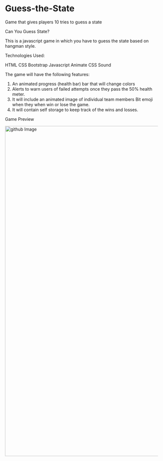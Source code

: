 # Guess-the-State

Game that gives players 10 tries to guess a state

Can You Guess State?

This is a javascript game in which you have to guess the state based on hangman style.

Technologies Used:

HTML
CSS
Bootstrap 
Javascript
Animate CSS
Sound

The game will have the following features:

1. An animated progress (health bar) bar that will change colors
2. Alerts to warn users of failed attempts once they pass the 50% health meter. 
3. It will include an animated image of individual team members Bit emoji when they when win or lose the game.
4.  It will contain self storage to keep track of the wins and losses. 

Game Preview

<img width="1084" alt="github Image" src="https://user-images.githubusercontent.com/98352141/165121939-54a14ca0-c5bf-4ec2-b843-3a1bc8c4c01b.png">

